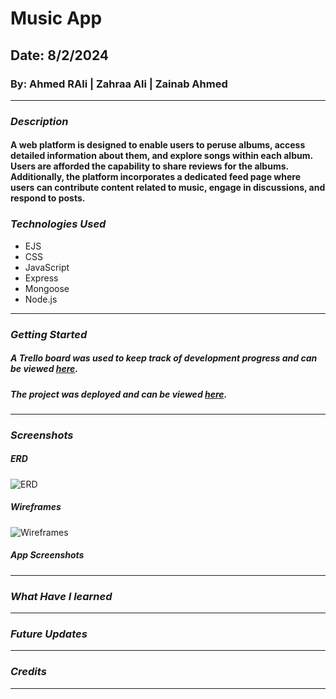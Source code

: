 # Music App
## Date: 8/2/2024
### By: Ahmed RAli | Zahraa Ali | Zainab Ahmed

***

### ***Description***
#### A web platform is designed to enable users to peruse albums, access detailed information about them, and explore songs within each album. Users are afforded the capability to share reviews for the albums. Additionally, the platform incorporates a dedicated feed page where users can contribute content related to music, engage in discussions, and respond to posts.

### ***Technologies Used***
* EJS
* CSS
* JavaScript
* Express
* Mongoose
* Node.js

***

### ***Getting Started***

##### A Trello board was used to keep track of development progress and can be viewed [here](https://trello.com/invite/b/xBSQjTRQ/ATTI266b5ab7deff4f4c60b117908c117ac442C2296E/music).
##### The project was deployed and can be viewed [here]().

***

### ***Screenshots***
##### ERD 
![ERD](https://github.com/zynbahmed/musicApp/assets/59283661/e3d94401-586f-45e9-911e-6e11ad4db42a)

##### Wireframes
![Wireframes](https://drive.google.com/file/d/1CzOFRLFd0nUCI8pDkLMOX8xdjYolrTKc/view?usp=sharing)

##### App Screenshots

***
### ***What Have I learned***

***
### ***Future Updates***


***

### ***Credits***


***
